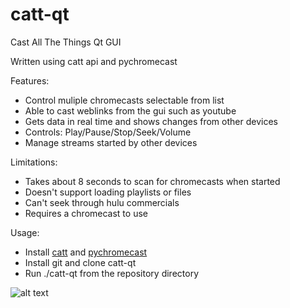 # catt-qt
Cast All The Things Qt GUI

Written using catt api and pychromecast

Features:
- Control muliple chromecasts selectable from list
- Able to cast weblinks from the gui such as youtube
- Gets data in real time and shows changes from other devices
- Controls: Play/Pause/Stop/Seek/Volume
- Manage streams started by other devices

Limitations:
- Takes about 8 seconds to scan for chromecasts when started
- Doesn't support loading playlists or files
- Can't seek through hulu commercials
- Requires a chromecast to use

Usage:
- Install [catt](https://github.com/skorokithakis/catt) and [pychromecast](https://github.com/balloob/pychromecast)
- Install git and clone catt-qt
- Run ./catt-qt from the repository directory

![alt text](https://github.com/soreau/catt-qt/blob/master/screenshot.png "catt-qt")
